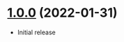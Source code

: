<a name="1.0.0"></a>
# [1.0.0](https://github.com/faker-javascript/sport) (2022-01-31)
* Initial release
